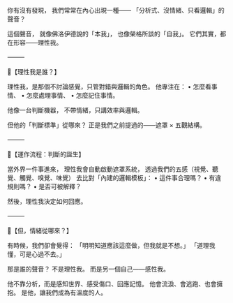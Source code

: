你有沒有發現，
我們常常在內心出現一種——
「分析式、沒情緒、只看邏輯」的聲音？

這個聲音，
就像佛洛伊德說的「本我」，
也像榮格所談的「自我」。
它們其實，都在形容——理性我。

⸻

🧩【理性我是誰？】

理性我，是那個不討論感覺，只管對錯與邏輯的角色。
他專注在：
	•	怎麼看事情、
	•	怎麼處理事情、
	•	怎麼記住事情。

他像一台判斷機器，
不帶情緒，只講效率與邏輯。

但他的「判斷標準」從哪來？
正是我們之前提過的——遮罩 × 五觀結構。

⸻

🧪【運作流程：判斷的誕生】

當外界一件事進來，
理性我會自動啟動遮罩系統，
透過我們的五感（視覺、聽覺、觸覺、嗅覺、味覺）
去比對「內建的邏輯模板」：
	•	這件事合理嗎？
	•	有違規則嗎？
	•	是否可被解釋？

然後，理性我決定如何回應。

⸻

🌊【但，情緒從哪來？】

有時候，我們卻會覺得：
「明明知道應該這麼做，但我就是不想。」
「道理我懂，可是心過不去。」

那是誰的聲音？
不是理性我。
而是另一個自己——感性我。

他不靠分析，而是感知世界、感受傷口、回應記憶。
他會流淚、會逃跑、也會擁抱。
是他，讓我們成為有溫度的人。

